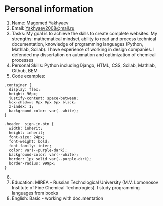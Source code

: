 # Personal information
1. Name: Magomed Yakhyaev
1. Email: Yakhyaev2008@mail.ru
1. Tasks: My goal is to achieve the skills to create complete websites. My strengths: mathematical mindset, ability to read and process technical documentation, knowledge of programming languages (Python, Mathlab, Scilab). I have experience of working in design companies. I defended my dissertation on automation and optimization of chemical processes
1. Personal Skills: Python including Django, HTML, CSS, Scilab, Mathlab, Github, BEM
1. Code examples:
```
.container {
  display: flex;
  height: 96px;
  justify-content: space-between;
  box-shadow: 0px 0px 5px black;
  z-index: 1;
  background-color: var(--white);
}

.header__sign-in-btn {
  width: inherit;
  height: inherit;
  font-size: 24px;
  font-weight: bold;
  font-family: inter;
  color: var(--purple-dark);
  background-color: var(--white);
  border: 1px solid var(--purple-dark);
  border-radius: 999px;
}
```
6.  
1. Education: MIREA – Russian Technological University (M.V. Lomonosov Institute of Fine Chemical Technologies). I study programming languages from books
1. English: Basic - working with documentation